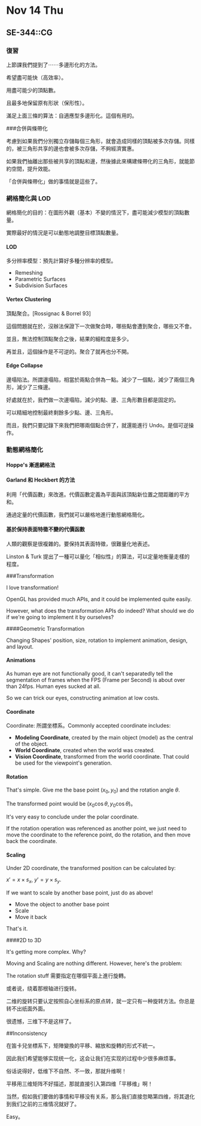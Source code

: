 # Nov 14 Thu

## SE-344::CG

### 復習

上節課我們提到了⋯⋯多邊形化的方法。

希望盡可能快（高效率）。

用盡可能少的頂點數。

且最多地保留原有形狀（保形性）。

滿足上面三條的算法：自適應型多邊形化。這個有用的。

###合併與條帶化

考慮到如果我們分別獨立存儲每個三角形，就會造成同樣的頂點被多次存儲。同樣的，被三角形共享的邊也會被多次存儲，不夠經濟實惠。

如果我們抽離出那些被共享的頂點和邊，然後據此來構建條帶化的三角形，就能節約空間，提升效能。

「合併與條帶化」做的事情就是這些了。

### 網格簡化與 LOD

網格簡化的目的：在圖形外觀（基本）不變的情況下，盡可能減少模型的頂點數量。

實際最好的情況是可以動態地調整目標頂點數量。

#### LOD

多分辨率模型：預先計算好多種分辨率的模型。

*   Remeshing
*   Parametric Surfaces
*   Subdivision Surfaces

#### Vertex Clustering

頂點聚合。[Rossignac & Borrel 93]

這個問題就在於，沒辦法保證下一次做聚合時，哪些點會遭到聚合，哪些又不會。

並且，無法控制頂點聚合之後，結果的細粒度是多少。

再並且，這個操作是不可逆的。聚合了就再也分不開。

#### Edge Collapse

邊塌陷法。所謂邊塌陷，相當於兩點合併為一點。減少了一個點，減少了兩個三角形，減少了三條邊。

好處就在於，我們做一次邊塌陷，減少的點、邊、三角形數目都是固定的。

可以精細地控制最終剩餘多少點、邊、三角形。

而且，我們只要記錄下來我們把哪兩個點合併了，就還能進行 Undo。是個可逆操作。

### 動態網格簡化

#### Hoppe's 漸進網格法

#### Garland 和 Heckbert 的方法

利用「代價函數」來改進。代價函數定義為平面與該頂點新位置之間距離的平方和。

通過定量的代價函數，我們就可以嚴格地進行動態網格簡化。

#### 基於保持表面特徵不變的代價函數

人類的觀察是很複雜的。要保持其表面特徵，很難量化地表述。

Linston & Turk 提出了一種可以量化「相似性」的算法，可以定量地衡量走樣的程度。

###Transformation

I love transformation!

OpenGL has provided much APIs, and it could be implemented quite easily.

However, what does the transformation APIs do indeed? What should we do if we're going to implement it by ourselves?

####Geometric Transformation

Changing Shapes' position, size, rotation to implement animation, design, and layout.

#### Animations

As human eye are not functionally good, it can't separatedly tell the segmentation of frames when the FPS (Frame per Second) is about over than 24fps. Human eyes sucked at all.

So we can trick our eyes, constructing animation at low costs.

#### Coordinate

Coordinate: 所謂坐標系。Commonly accepted coordinate includes: 

*   **Modeling Coordinate**, created by the main object (model) as the central of the object. 
*   **World Coordinate**, created when the world was created.
*   **Vision Coordinate**, transformed from the world coordinate. That could be used for the viewpoint's generation.

#### Rotation

That's simple. Give me the base point $(x_0, y_0)$ and the rotation angle $\theta$.

The transformed point would be $(x_0\cos\theta, y_0\cos\theta)$。

It's very easy to conclude under the polar coordinate.

If the rotation operation was referenced as another point, we just need to move the coordinate to the reference point, do the rotation, and then move back the coordinate.

#### Scaling

Under 2D coordinate, the transformed position can be calculated by:

$x' = x \times s_x$, $y' = y \times s_y$.

If we want to scale by another base point, just do as above!

*   Move the object to another base point
*   Scale
*   Move it back

That's it.

####2D to 3D

It's getting more complex. Why?

Moving and Scaling are nothing different. However, here's the problem:

The rotation stuff 需要指定在哪個平面上進行旋轉。

或者说，绕着那根轴进行旋转。

二维的旋转只要认定按照自心坐标系的原点转，就一定只有一种旋转方法。你总是转不出纸面外面。

很遗憾，三维下不是这样了。

##Inconsistency

在笛卡兒坐標系下，矩陣變換的平移、縮放和旋轉的形式不統一。

因此我们希望能够实现统一化，这会让我们在实现的过程中少很多麻烦事。

俗话说得好，低维下不自然、不一致，那就升维啊！

平移用三维矩阵不好描述，那就直接引入第四维「平移维」啊！

当然，假如我们要做的事情和平移没有关系，那么我们直接忽略第四维，将其退化到我们之前的三维情况就好了。

Easy。
